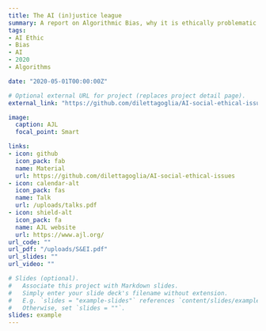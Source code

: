 ```yaml
---
title: The AI (in)justice league
summary: A report on Algorithmic Bias, why it is ethically problematic and how to handle it.
tags:
- AI Ethic
- Bias
- AI
- 2020
- Algorithms

date: "2020-05-01T00:00:00Z"

# Optional external URL for project (replaces project detail page).
external_link: "https://github.com/dilettagoglia/AI-social-ethical-issues/blob/master/DILETTA%20GOGLIA%20-%20EoT%20presentation.pdf"

image:
  caption: AJL
  focal_point: Smart

links:
- icon: github
  icon_pack: fab
  name: Material
  url: https://github.com/dilettagoglia/AI-social-ethical-issues
- icon: calendar-alt
  icon_pack: fas
  name: Talk
  url: /uploads/talks.pdf
- icon: shield-alt
  icon_pack: fa
  name: AJL website
  url: https://www.ajl.org/
url_code: ""
url_pdf: "/uploads/S&EI.pdf"
url_slides: ""
url_video: ""

# Slides (optional).
#   Associate this project with Markdown slides.
#   Simply enter your slide deck's filename without extension.
#   E.g. `slides = "example-slides"` references `content/slides/example-slides.md`.
#   Otherwise, set `slides = ""`.
slides: example
---
```


